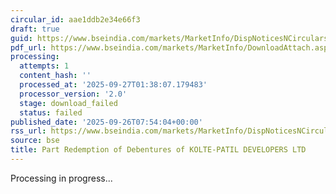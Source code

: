 ```yaml
---
circular_id: aae1ddb2e34e66f3
draft: true
guid: https://www.bseindia.com/markets/MarketInfo/DispNoticesNCirculars.aspx?Noticeid={DF727473-BBAC-41B4-9D27-737E370C64FA}&noticeno=20250926-11&dt=09/26/2025&icount=11&totcount=76&flag=0
pdf_url: https://www.bseindia.com/markets/MarketInfo/DownloadAttach.aspx?id=20250926-11&attachedId=
processing:
  attempts: 1
  content_hash: ''
  processed_at: '2025-09-27T01:38:07.179483'
  processor_version: '2.0'
  stage: download_failed
  status: failed
published_date: '2025-09-26T07:54:04+00:00'
rss_url: https://www.bseindia.com/markets/MarketInfo/DispNoticesNCirculars.aspx?Noticeid={DF727473-BBAC-41B4-9D27-737E370C64FA}&noticeno=20250926-11&dt=09/26/2025&icount=11&totcount=76&flag=0
source: bse
title: Part Redemption of Debentures of KOLTE-PATIL DEVELOPERS LTD
---
```


Processing in progress...